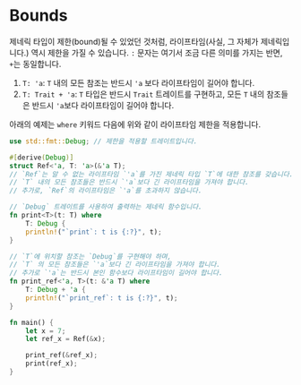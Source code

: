 # Bounds

제네릭 타입이 제한(bound)될 수 있었던 것처럼, 라이프타임(사실, 그 자체가 제네릭입니다.) 역시 제한을 가질 수 있습니다. `:` 문자는 여기서 조금 다른 의미를 가지는 반면, `+`는 동일합니다.

1. `T: 'a`: `T` 내의 모든 참조는 반드시 `'a` 보다 라이프타임이 길어야 합니다.
2. `T: Trait + 'a`: `T` 타입은 반드시 `Trait` 트레이트를 구현하고, 모든 `T` 내의 참조들은 반드시 `'a`보다 라이프타임이 길어야 합니다. 

아래의 예제는 `where` 키워드 다음에 위와 같이 라이프타임 제한을 적용합니다.

```rust
use std::fmt::Debug; // 제한을 적용할 트레이트입니다.

#[derive(Debug)]
struct Ref<'a, T: 'a>(&'a T);
// `Ref`는 알 수 없는 라이프타임 `'a`를 가진 제네릭 타입 `T`에 대한 참조를 갖습니다.
// `T` 내의 모든 참조들은 반드시 `'a`보다 긴 라이프타임을 가져야 합니다.
// 추가로, `Ref`의 라이프타임은 `'a`를 초과하지 않습니다.

// `Debug` 트레이트를 사용하여 출력하는 제네릭 함수입니다.
fn print<T>(t: T) where
    T: Debug {
    println!("`print`: t is {:?}", t);
}

// `T`에 위치할 참조는 `Debug`를 구현해야 하며,
// `T` 의 모든 참조들은 `'a`보다 긴 라이프타임을 가져야 합니다.
// 추가로 `'a`는 반드시 본인 함수보다 라이프타임이 길어야 합니다.
fn print_ref<'a, T>(t: &'a T) where
    T: Debug + 'a {
    println!("`print_ref`: t is {:?}", t);
}

fn main() {
    let x = 7;
    let ref_x = Ref(&x);

    print_ref(&ref_x);
    print(ref_x);
}
```